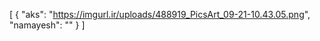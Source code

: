 [
  {
    "aks": "https://imgurl.ir/uploads/488919_PicsArt_09-21-10.43.05.png",
    "namayesh": ""
  }
]
